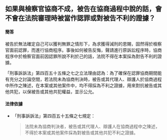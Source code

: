 ## 如果與檢察官協商不成，被告在協商過程中說的話，會不會在法院審理時被當作認罪或對被告不利的證據？

#### 簡答

被告於無法確定自己可以獲判無罪之情形下，為求獲得減刑的恩賜，固然得於檢察官面前認罪，而進行協商程序。事後如何被告反悔，聲請進行原訴訟程序時，協商程序中於檢察官面前因認罪所說不利於己的話，法院不得在本案採為對告不利的證據。

「刑事訴訴法」第四百五十五條之七之立法理由認為：為了確保在認罪協商期間能有充分之討論空間，若法院未為協商判決時，被告或其代理人、辯護人於協商過程中所作之陳述，在本案或其他案件中，均不得採為不利之證據，用來對抗被告或其他共犯，以保被告或其他共犯權益，並示公允。

#### 法律依據

* 「刑事訴訴法」第四百五十五條之七規定：

   > 法院未為協商判決者，被告或其代理人、辯護人在協商過程中之陳述，不得於本案或其他案件採為對被告或其他共犯不利之證據。
